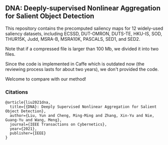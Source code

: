## DNA: Deeply-supervised Nonlinear Aggregation for Salient Object Detection

This repository contains the precomputed saliency maps for 12 widely-used saliency datasets, including ECSSD, DUT-OMRON, DUTS-TE, HKU-IS, SOD, THUR15K, Judd, MSRA-B, MSRA10K, PASCALS, SED1, and SED2.

Note that if a compressed file is larger than 100 Mb, we divided it into two files.

Since the code is implemented in Caffe which is outdated now (the reviewing process lasts for about two years), we don't provided the code.

Welcome to compare with our method!

### Citations

    @article{liu2021dna,
      title={{DNA}: Deeply Supervised Nonlinear Aggregation for Salient Object Detection},
      author={Liu, Yun and Cheng, Ming-Ming and Zhang, Xin-Yu and Nie, Guang-Yu and Wang, Meng},
      journal={IEEE Transactions on Cybernetics},
      year={2021},
      publisher={IEEE}
    }
